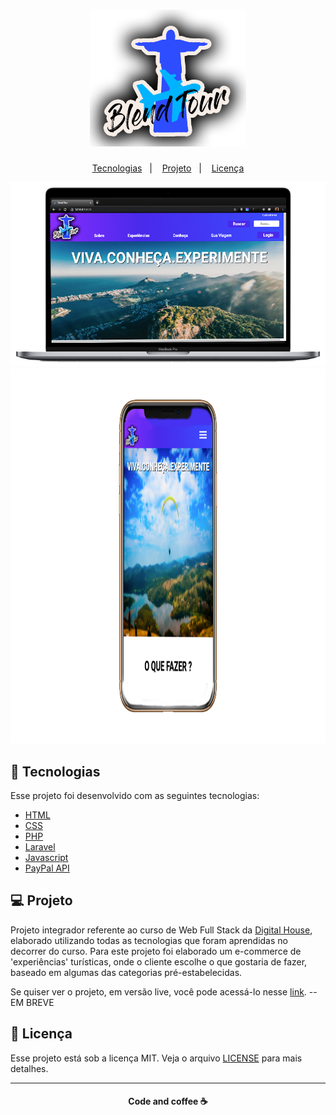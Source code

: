 <h1 align="center">
     <img alt="BlendTour" title="#delicinha" src="public/Galeria/logos/logoadesivo.png" width="250px" />
</h1>

 <p align="center">
   <a href="#-tecnologias">Tecnologias</a>&nbsp;&nbsp;&nbsp;|&nbsp;&nbsp;&nbsp;
   <a href="#-projeto">Projeto</a>&nbsp;&nbsp;&nbsp;|&nbsp;&nbsp;&nbsp;
   <a href="#-licenca">Licença</a>
 </p>

 <p align="center">
    <img alt="Frontend" src="public/Galeria/logos/frontend_desktop.png" width="580px">
    <img alt="Mobile" src="public/Galeria/logos/mobile_frontend.png" height="600px">
 </p>

 ## :rocket: Tecnologias

 Esse projeto foi desenvolvido com as seguintes tecnologias:

 - [HTML](https://html.com/)
 - [CSS](https://developer.mozilla.org/pt-BR/docs/Web/CSS)
 - [PHP](https://www.php.net/)
 - [Laravel](https://laravel.com/)
 - [Javascript](https://www.javascript.com/)
 - [PayPal API](https://developer.paypal.com/docs/api/overview/)

 ## 💻 Projeto

 Projeto integrador referente ao curso de Web Full Stack da [Digital House](https://www.digitalhouse.com/br), elaborado utilizando todas as tecnologias que foram aprendidas no decorrer do curso. Para este projeto foi elaborado um e-commerce de 'experiências' turísticas, onde o cliente escolhe o que gostaria de fazer, baseado em algumas das categorias pré-estabelecidas.

 Se quiser ver o projeto, em versão live, você pode acessá-lo nesse [link](). --EM BREVE

 ## :memo: Licença

 Esse projeto está sob a licença MIT. Veja o arquivo [LICENSE](LICENSE.md) para mais detalhes.

 ---
<h4 align="center">
   Code and coffee ☕
</h4>


